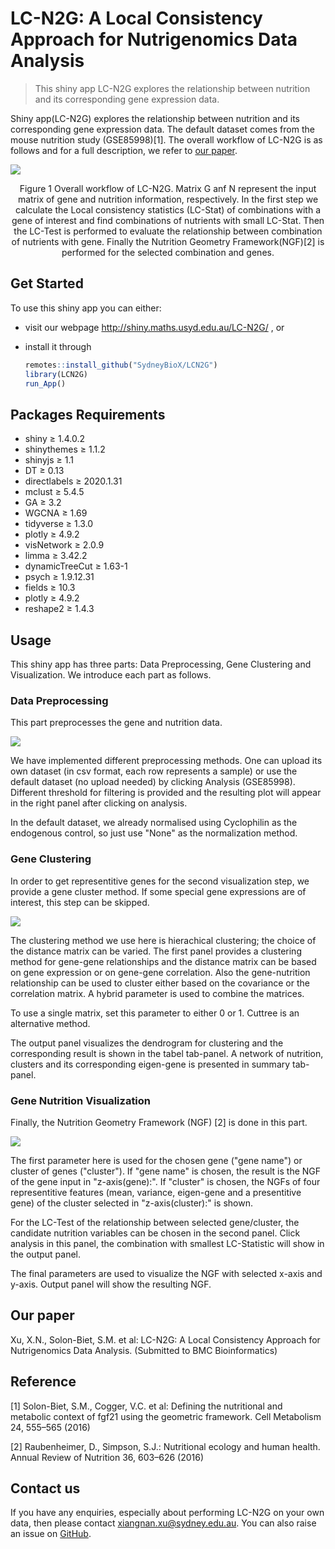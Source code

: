 # LC-N2G: A Local Consistency Approach for Nutrigenomics Data Analysis

> This shiny app LC-N2G explores the relationship between nutrition and its corresponding gene expression data.

Shiny app(LC-N2G) explores the relationship between nutrition and its corresponding gene expression data. The default dataset comes from the mouse nutrition study (GSE85998)[1]. The overall workflow of LC-N2G is as follows and for a full description, we refer to [our paper](Our-paper).
	
![](./img/fig1.png)
	
<div align=center>
Figure 1 Overall workflow of LC-N2G. Matrix G anf N represent the input matrix of gene and nutrition information, respectively. In the first step we calculate the Local consistency statistics (LC-Stat) of combinations with a gene of interest and find combinations of nutrients with small LC-Stat. Then the LC-Test is performed to evaluate the relationship between combination of nutrients with gene. Finally the Nutrition Geometry Framework(NGF)[2] is performed for the selected combination and genes.
</div>

## Get Started

To use this shiny app you can either:

 - visit our webpage http://shiny.maths.usyd.edu.au/LC-N2G/ , or
 
 - install it through
 
	``` r
	remotes::install_github("SydneyBioX/LCN2G")
	library(LCN2G)
	run_App()
	```
	
## Packages Requirements

- shiny ≥ 1.4.0.2
- shinythemes ≥ 1.1.2
- shinyjs ≥ 1.1
- DT ≥ 0.13
- directlabels ≥ 2020.1.31
- mclust ≥ 5.4.5
- GA ≥ 3.2
- WGCNA ≥ 1.69
- tidyverse ≥ 1.3.0
- plotly ≥ 4.9.2
- visNetwork ≥ 2.0.9
- limma ≥ 3.42.2
- dynamicTreeCut ≥ 1.63-1
- psych ≥ 1.9.12.31
- fields ≥ 10.3
- plotly ≥ 4.9.2
- reshape2 ≥ 1.4.3

 
## Usage	

This shiny app has three parts: Data Preprocessing, Gene Clustering and Visualization. We introduce each part as follows.

### Data Preprocessing

This part preprocesses the gene and nutrition data. 
 
![](./img/fig2.png)
	
We have implemented different preprocessing methods. One can upload its own dataset (in csv format, each row represents a sample) or use the default dataset (no upload needed) by clicking Analysis (GSE85998). Different threshold for filtering is provided and the resulting plot will appear in the right panel after clicking on analysis.

In the default dataset, we already normalised using Cyclophilin as the endogenous control, so just use "None" as the normalization method.

### Gene Clustering

In order to get representitive genes for the second visualization step, we provide a gene cluster method. If some special gene expressions are of interest, this step can be skipped.

![](./img/fig3.png)	
	
The clustering method we use here is hierachical clustering; the choice of the distance matrix can be varied. The first panel provides a clustering method for gene-gene relationships and the distance matrix can be based on gene expression or on gene-gene correlation. Also the gene-nutrition relationship can be used to cluster either based on the covariance or the correlation matrix. A hybrid parameter is used to combine the matrices.

To use a single matrix, set this parameter to either 0 or 1. Cuttree is an alternative method.

The output panel visualizes the dendrogram for clustering and the corresponding result is shown in the tabel tab-panel. A network of nutrition, clusters and its corresponding eigen-gene is presented in summary tab-panel.
	
### Gene Nutrition Visualization

Finally, the Nutrition Geometry Framework (NGF) [2] is done in this part.
	
![](./img/fig4.png)
	
The first parameter here is used for the chosen gene ("gene name") or cluster of genes ("cluster"). If "gene name" is chosen, the result is the NGF of the gene input in "z-axis(gene):". If "cluster" is chosen, the NGFs of four representitive features (mean, variance, eigen-gene and a presentitive gene) of the cluster selected in "z-axis(cluster):" is shown.

For the LC-Test of the relationship between selected gene/cluster, the candidate nutrition variables can be chosen in the second panel. Click analysis in this panel, the combination with smallest LC-Statistic will show in the output panel.

The final parameters are used to visualize the NGF with selected x-axis and y-axis. Output panel will show the resulting NGF.

## Our paper

Xu, X.N., Solon-Biet, S.M. et al: LC-N2G: A Local Consistency Approach for Nutrigenomics Data Analysis. (Submitted to BMC Bioinformatics) 

## Reference

[1] Solon-Biet, S.M., Cogger, V.C. et al: Defining the nutritional and metabolic context of fgf21 using the geometric framework. Cell Metabolism 24, 555–565 (2016)

[2] Raubenheimer, D., Simpson, S.J.: Nutritional ecology and human health. Annual Review of Nutrition 36, 603–626 (2016)


## Contact us
If you have any enquiries, especially about performing LC-N2G on your own data, then please contact xiangnan.xu@sydney.edu.au. You can also raise an issue on [GitHub](https://github.com/SydneyBioX/LCN2G/).
